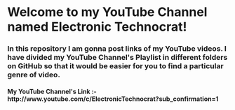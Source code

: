 <b> <h1> Welcome to my YouTube Channel named Electronic Technocrat!</b></h1>

<h3> In this repository I am gonna post links of my YouTube videos. I have divided my YouTube Channel's Playlist in different folders on GitHub so that it would be easier for you to find a particular genre of video. </h3>

<h4> My YouTube Channel's Link :- http://www.youtube.com/c/ElectronicTechnocrat?sub_confirmation=1
